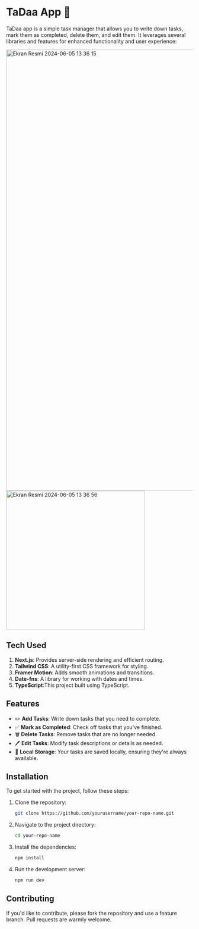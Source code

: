 # TaDaa App 🎉

TaDaa app is a simple task manager that allows you to write down tasks, mark them as completed, delete them, and edit them. It leverages several libraries and features for enhanced functionality and user experience:

<img width="1186" alt="Ekran Resmi 2024-06-05 13 36 15" src="https://github.com/elinoza/todoapp/assets/72200043/ba203d60-5688-49e9-8f3e-e9dd81658f90">

<img width="374" alt="Ekran Resmi 2024-06-05 13 36 56" src="https://github.com/elinoza/todoapp/assets/72200043/b6d9c91a-8f09-4d95-9d71-d2197a66747f">

##  Tech Used

1. **Next.js**: Provides server-side rendering and efficient routing.
2. **Tailwind CSS**: A utility-first CSS framework for styling.
3. **Framer Motion**: Adds smooth animations and transitions.
4. **Date-fns**: A library for working with dates and times.
5. **TypeScript**:This project built using TypeScript.

## Features

- ✏️ **Add Tasks**: Write down tasks that you need to complete.
- ✅ **Mark as Completed**: Check off tasks that you've finished.
- 🗑️ **Delete Tasks**: Remove tasks that are no longer needed.
- 🖊️ **Edit Tasks**: Modify task descriptions or details as needed.
- 💾 **Local Storage**: Your tasks are saved locally, ensuring they're always available.

## Installation

To get started with the project, follow these steps:

1. Clone the repository:
   ```bash
   git clone https://github.com/yourusername/your-repo-name.git
   ```
2. Navigate to the project directory:
   ```bash
   cd your-repo-name
   ```
3. Install the dependencies:
   ```bash
   npm install
   ```
4. Run the development server:
   ```bash
   npm run dev
   ```

## Contributing

If you'd like to contribute, please fork the repository and use a feature branch. Pull requests are warmly welcome.
